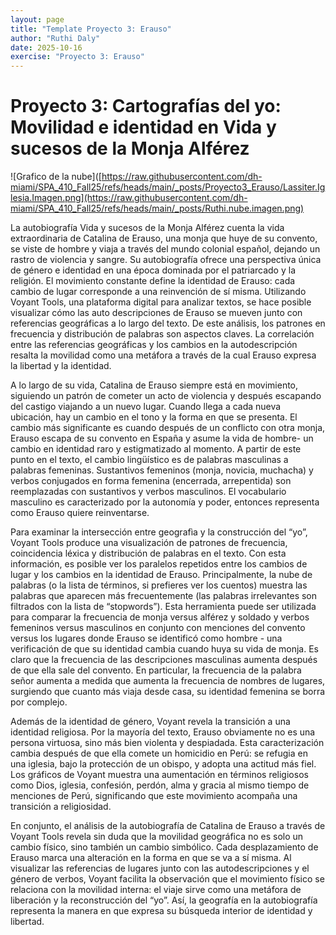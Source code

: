 ```yaml
---
layout: page
title: "Template Proyecto 3: Erauso"
author: "Ruthi Daly"
date: 2025-10-16
exercise: "Proyecto 3: Erauso"
---
```


# Proyecto 3: Cartografías del yo: Movilidad e identidad en Vida y sucesos de la Monja Alférez

![Grafico de la nube]([https://raw.githubusercontent.com/dh-miami/SPA_410_Fall25/refs/heads/main/_posts/Proyecto3_Erauso/Lassiter.Iglesia.Imagen.png](https://raw.githubusercontent.com/dh-miami/SPA_410_Fall25/refs/heads/main/_posts/Ruthi.nube.imagen.png)


La autobiografía Vida y sucesos de la Monja Alférez cuenta la vida extraordinaria de Catalina de Erauso, una monja que huye de su convento, se viste de hombre y viaja a través del mundo colonial español, dejando un rastro de violencia y sangre. Su autobiografía ofrece una perspectiva única de género e identidad en una época dominada por el patriarcado y la religión. El movimiento constante define la identidad de Erauso: cada cambio de lugar corresponde a una reinvención de sí misma. Utilizando Voyant Tools, una plataforma digital para analizar textos, se hace posible visualizar cómo las auto descripciones de Erauso se mueven junto con referencias geográficas a lo largo del texto. De este análisis, los patrones en frecuencia y distribución de palabras son aspectos claves. La correlación entre las referencias geográficas y los cambios en la autodescripción resalta la movilidad como una metáfora a través de la cual Erauso expresa la libertad y la identidad.

A lo largo de su vida, Catalina de Erauso siempre está en movimiento, siguiendo un patrón de cometer un acto de violencia y después escapando del castigo viajando a un nuevo lugar. Cuando llega a cada nueva ubicación, hay un cambio en el tono y la forma en que se presenta. El cambio más significante es cuando después de un conflicto con otra monja, Erauso escapa de su convento en España y asume la vida de hombre- un cambio en identidad raro y estigmatizado al momento. A partir de este punto en el texto, el cambio lingüístico es de palabras masculinas a palabras femeninas. Sustantivos femeninos (monja, novicia, muchacha) y verbos conjugados en forma femenina (encerrada, arrepentida) son reemplazadas con sustantivos y verbos masculinos. El vocabulario masculino es caracterizado por la autonomía y poder, entonces representa como Erauso quiere reinventarse. 

Para examinar la intersección entre geografìa y la construcción del “yo”, Voyant Tools produce una visualización de patrones de frecuencia, coincidencia léxica y distribución de palabras en el texto. Con esta información, es posible ver los paralelos repetidos entre los cambios de lugar y los cambios en la identidad de Erauso. Principalmente, la nube de palabras (o la lista de términos, si prefieres ver los cuentos) muestra las palabras que aparecen más frecuentemente (las palabras irrelevantes son filtrados con la lista de “stopwords”). Esta herramienta puede ser utilizada para comparar la frecuencia de monja versus alférez y soldado y verbos femeninos versus masculinos en conjunto con menciones del convento versus los lugares donde Erauso se identificó como hombre - una verificación de que su identidad cambia cuando huya su vida de monja. Es claro que la frecuencia de las descripciones masculinas aumenta después de que ella sale del convento. En particular, la frecuencia de la palabra señor aumenta a medida que aumenta la frecuencia de nombres de lugares, surgiendo que cuanto más viaja desde casa, su identidad femenina se borra por complejo.  

Además de la identidad de género, Voyant revela la transición a una identidad religiosa. Por la mayoría del texto, Erauso obviamente no es una persona virtuosa, sino más bien violenta y despiadada. Esta caracterización cambia después de que ella comete un homicidio en Perú: se refugia en una iglesia, bajo la protección de un obispo, y adopta una actitud más fiel. Los gráficos de Voyant muestra una aumentación en términos religiosos como Dios, iglesia, confesión, perdón, alma y gracia al mismo tiempo de menciones de Perú, significando que este movimiento acompaña una transición a religiosidad.	

En conjunto, el análisis de la autobiografía de Catalina de Erauso a través de Voyant Tools revela sin duda que la movilidad geográfica no es solo un cambio físico, sino también un cambio simbólico. Cada desplazamiento de Erauso marca una alteración en la forma en que se va a sí misma. Al visualizar las referencias de lugares junto con las autodescripciones y el género de verbos, Voyant facilita la observación que el movimiento físico se relaciona con la movilidad interna: el viaje sirve como una metáfora de liberación y la reconstrucción del “yo”. Así, la geografía en la autobiografía representa la manera en que expresa su búsqueda interior de identidad y libertad. 

